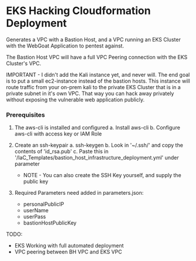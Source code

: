 <h1>EKS Hacking Cloudformation Deployment</h1>

Generates a VPC with a Bastion Host, and a VPC running an EKS Cluster with the WebGoat Application to pentest against.

The Bastion Host VPC will have a full VPC Peering connection with the EKS Cluster's VPC.

IMPORTANT - I didn't add the Kali instance yet, and never will.
            The end goal is to put a small ec2-instance instead of the bastion hosts.
            This instance will route traffic from your on-prem kali to the private EKS Cluster
            that is in a private subnet in it's own VPC.
            That way you can hack away privately without exposing the vulnerable web application publicly.

<h3>Prerequisites</h3>

1. The aws-cli is installed and configured 
    a. Install aws-cli
    b. Configure aws-cli with access key or IAM Role

2. Create an ssh-keypair
    a. ssh-keygen
    b. Look in '~/.ssh/' and copy the contents of 'id_rsa.pub' 
    c. Paste this in '/IaC_Templates/bastion_host_infrastructure_deployment.yml' under parameter
    - NOTE - You can also create the SSH Key yourself, and supply the public key


3. Required Parameters need added in parameters.json:
    - personalPublicIP
    - userName
    - userPass
    - bastionHostPublicKey

TODO:
- EKS Working with full automated deployment
- VPC peering between BH VPC and EKS VPC
